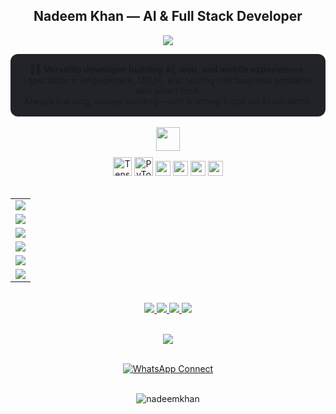<!-- Title -->
<h2 align="center">Nadeem Khan — AI & Full Stack Developer</h2>

<p align="center">
  <img src="https://readme-typing-svg.demolab.com?font=Fira+Code&size=24&pause=900&color=f57c00&center=true&vCenter=true&width=900&lines=Crafting+AI-powered+Web+%26+Mobile+Solutions;Solving+Real+Problems+with+Modern+Tech;Driven+by+Curiosity+%26+Creativity" />
</p>

<!-- Bio -->
<div align="center" style="padding: 16px; border-radius: 12px; background: #222328; font-size: 14px;">
  🧑‍💻 <b>Versatile developer building AI, web, and mobile experiences.</b><br>
  I specialize in engagement, UI/UX, and solving real business problems with smart tech.<br>
  Always learning, always building—with a strong focus on AI solutions.
</div>

<!-- Tech Icons -->
<br />
<div align="center">
  <img src="https://skillicons.dev/icons?i=nodejs,react,angular,laravel,python,flutter,vuejs,php,aws,docker,figma,js,java,go,rust" height="38" />
</div>

<!-- AI/ML Icons -->
<div align="center" style="margin-top: 10px;">
  <img src="https://cdn.jsdelivr.net/gh/devicons/devicon/icons/tensorflow/tensorflow-original.svg" height="30" title="TensorFlow" />
  <img src="https://cdn.jsdelivr.net/gh/devicons/devicon/icons/pytorch/pytorch-original.svg" height="30" title="PyTorch" />
  <img src="https://img.shields.io/badge/OpenAI-412991?style=flat-square&logo=openai&logoColor=white" height="24" />
  <img src="https://img.shields.io/badge/HuggingFace-fcc83d?style=flat-square&logo=huggingface&logoColor=black" height="24" />
  <img src="https://img.shields.io/badge/LangChain-4CBB17?style=flat-square&logo=python&logoColor=white" height="24" />
  <img src="https://img.shields.io/badge/Gemini-4285F4?style=flat-square&logo=google&logoColor=white" height="24" />
</div>

<!-- Skills Table -->
<br />
<table align="center">
  <tr>
    <td><img src="https://img.shields.io/badge/Web%20Development-Node.js%2C%20React.js%2C%20Angular%2C%20Laravel%2C%20Python-0d1117?style=for-the-badge&logo=javascript&logoColor=white"/></td>
  </tr>
  <tr>
    <td><img src="https://img.shields.io/badge/Mobile%20Development-Flutter%2C%20iOS%2C%20Android%2C%20React%20Native%2C%20Ionic-0d1117?style=for-the-badge&logo=android&logoColor=white"/></td>
  </tr>
  <tr>
    <td><img src="https://img.shields.io/badge/Cloud%20%26%20DevOps-AWS%2C%20DigitalOcean%2C%20Azure-0d1117?style=for-the-badge&logo=digitalocean&logoColor=white"/></td>
  </tr>
  <tr>
    <td><img src="https://img.shields.io/badge/AI%20%26%20ML-TensorFlow%2C%20PyTorch%2C%20OpenAI%2C%20Gemini%2C%20LangChain%2C%20HuggingFace-0d1117?style=for-the-badge&logo=openai&logoColor=white"/></td>
  </tr>
  <tr>
    <td><img src="https://img.shields.io/badge/UI%2FUX%20Design-Figma%2C%20Design%20Systems-0d1117?style=for-the-badge&logo=figma&logoColor=white"/></td>
  </tr>
  <tr>
    <td><img src="https://img.shields.io/badge/Marketing-Social%20Media%2C%20Digital%20Campaigns-0d1117?style=for-the-badge&logo=campaignmonitor&logoColor=white"/></td>
  </tr>
</table>

<!-- Social Links -->
<br />
<div align="center">
  <a href="https://nadeemkhan.in" target="_blank">
    <img src="https://img.shields.io/badge/Portfolio-f57c00?style=for-the-badge&logo=Google-chrome&logoColor=white" />
  </a>
  <a href="https://twitter.com/nadeemkhan7" target="_blank">
    <img src="https://img.shields.io/badge/Twitter-1DA1F2?style=for-the-badge&logo=twitter&logoColor=white" />
  </a>
  <a href="https://fb.com/nadeemkhan786" target="_blank">
    <img src="https://img.shields.io/badge/Facebook-1877F2?style=for-the-badge&logo=facebook&logoColor=white" />
  </a>
  <a href="https://instagram.com/nadeemkhan7" target="_blank">
    <img src="https://img.shields.io/badge/Instagram-E4405F?style=for-the-badge&logo=instagram&logoColor=white" />
  </a>
</div>

<!-- Trophies -->
<br />
<p align="center">
  <img src="https://github-profile-trophy.vercel.app/?username=nadeemkhan&theme=algolia&no-frame=true&column=6" />
</p>

<!-- WhatsApp Button -->
<br />
<div align="center">
  <a href="https://wa.me/919999999999" target="_blank" rel="noopener noreferrer">
    <img src="https://img.shields.io/badge/Chat%20on%20WhatsApp-25D366?style=for-the-badge&logo=whatsapp&logoColor=white" alt="WhatsApp Connect" />
  </a>
</div>

<!-- Views -->
<br />
<p align="center">
  <img src="https://komarev.com/ghpvc/?username=nadeemkhan&label=Profile%20views&color=f57c00&style=flat" alt="nadeemkhan" />
</p>

